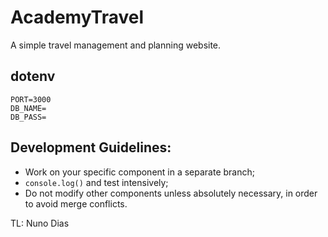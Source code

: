 # AcademyTravel
A simple travel management and planning website.

## dotenv
```
PORT=3000
DB_NAME=
DB_PASS=
```
## Development Guidelines:
- Work on your specific component in a separate branch;
- `console.log()` and test intensively;
- Do not modify other components unless absolutely necessary, in order to avoid merge conflicts.

TL: Nuno Dias
